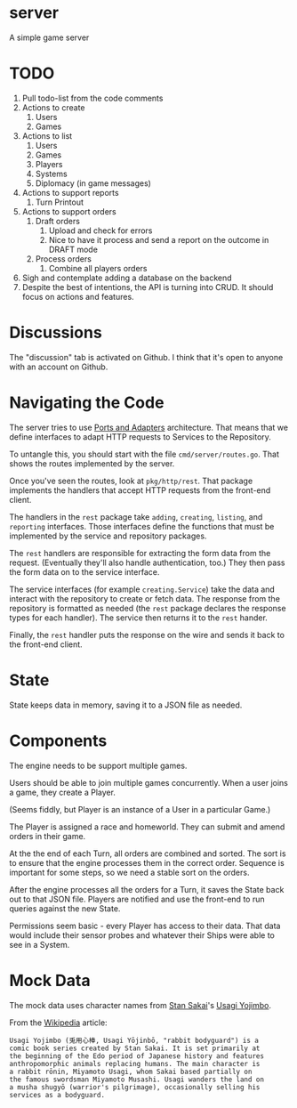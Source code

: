 # server
A simple game server

# TODO
1. Pull todo-list from the code comments
1. Actions to create
    1. Users
    1. Games
1. Actions to list
    1. Users
    1. Games
    1. Players
    1. Systems
    1. Diplomacy (in game messages)
1. Actions to support reports
    1. Turn Printout
1. Actions to support orders
    1. Draft orders
        1. Upload and check for errors
        1. Nice to have it process and send a report on the outcome in DRAFT mode
    1. Process orders
        1. Combine all players orders
1. Sigh and contemplate adding a database on the backend
1. Despite the best of intentions, the API is turning into CRUD.
It should focus on actions and features.

# Discussions
The "discussion" tab is activated on Github.
I think that it's open to anyone with an account on Github.

# Navigating the Code
The server tries to use [Ports and Adapters](https://en.wikipedia.org/wiki/Hexagonal_architecture_(software)) architecture. 
That means that we define interfaces to adapt HTTP requests to Services to the Repository.

To untangle this, you should start with the file `cmd/server/routes.go`.
That shows the routes implemented by the server.

Once you've seen the routes, look at `pkg/http/rest`.
That package implements the handlers that accept HTTP requests from the front-end client.

The handlers in the `rest` package take `adding`, `creating`, `listing`, and `reporting` interfaces.
Those interfaces define the functions that must be implemented by the service and repository packages.

The `rest` handlers are responsible for extracting the form data from the request.
(Eventually they'll also handle authentication, too.)
They then pass the form data on to the service interface.

The service interfaces (for example `creating.Service`) take the data and interact with the repository to create or fetch data.
The response from the repository is formatted as needed (the `rest` package declares the response types for each handler).
The service then returns it to the `rest` hander.

Finally, the `rest` handler puts the response on the wire and sends it back to the front-end client.

# State
State keeps data in memory, saving it to a JSON file as needed.

# Components
The engine needs to be support multiple games.

Users should be able to join multiple games concurrently.
When a user joins a game, they create a Player.

(Seems fiddly, but Player is an instance of a User in a particular Game.)

The Player is assigned a race and homeworld.
They can submit and amend orders in their game.

At the the end of each Turn, all orders are combined and sorted.
The sort is to ensure that the engine processes them in the correct order.
Sequence is important for some steps, so we need a stable sort on the orders.

After the engine processes all the orders for a Turn,
it saves the State back out to that JSON file.
Players are notified and use the front-end to run queries
against the new State.

Permissions seem basic - every Player has access to their data.
That data would include their sensor probes and whatever
their Ships were able to see in a System.

# Mock Data
The mock data uses character names from
[Stan Sakai](https://stansakai.com/)'s
[Usagi Yojimbo](http://www.usagiyojimbo.com/).

From the [Wikipedia](https://en.wikipedia.org/wiki/Usagi_Yojimbo) article:

    Usagi Yojimbo (兎用心棒, Usagi Yōjinbō, "rabbit bodyguard") is a
    comic book series created by Stan Sakai. It is set primarily at
    the beginning of the Edo period of Japanese history and features
    anthropomorphic animals replacing humans. The main character is
    a rabbit rōnin, Miyamoto Usagi, whom Sakai based partially on
    the famous swordsman Miyamoto Musashi. Usagi wanders the land on
    a musha shugyō (warrior's pilgrimage), occasionally selling his
    services as a bodyguard. 
